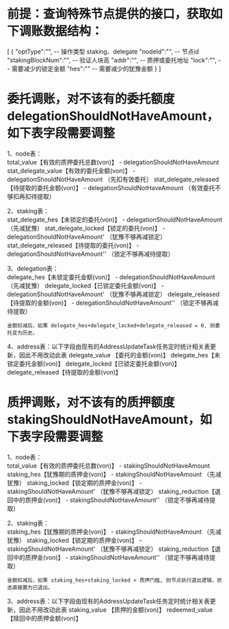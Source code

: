 # 前提：查询特殊节点提供的接口，获取如下调账数据结构：
[
    {
        "optType":"",             -- 操作类型 staking、delegate
        "nodeId":"",              -- 节点id
        "stakingBlockNum":"",     -- 验证人块高
        "addr":"",                -- 质押或委托地址
        "lock":"",                -- 需要减少的锁定金额
        "hes":""                  -- 需要减少的犹豫金额
    }
]

# 委托调账，对不该有的委托额度 delegationShouldNotHaveAmount，如下表字段需要调整

1、node表：  
	total_value【有效的质押委托总数(von)】 - delegationShouldNotHaveAmount
	stat_delegate_value【有效的委托金额(von)】 - delegationShouldNotHaveAmount （先扣有效委托）
	stat_delegate_released【待提取的委托金额(von)】 - delegationShouldNotHaveAmount （有效委托不够扣再扣待提取）
	
2、staking表：  
    stat_delegate_hes【未锁定的委托(von)】 - delegationShouldNotHaveAmount  （先减犹豫）
    stat_delegate_locked【锁定的委托(von)】 - delegationShouldNotHaveAmount' （犹豫不够再减锁定）
    stat_delegate_released【待提取的委托(von)】 - delegationShouldNotHaveAmount'' （锁定不够再减待提取）
    
3、delegation表：  
    delegate_hes【未锁定委托金额(von)】 - delegationShouldNotHaveAmount  （先减犹豫）
    delegate_locked【已锁定委托金额(von)】 - delegationShouldNotHaveAmount'  （犹豫不够再减锁定）
    delegate_released【待提取的金额(von)】 - delegationShouldNotHaveAmount''  （锁定不够再减待提取）
    
    金额扣减后，如果 delegate_hes+delegate_locked+delegate_released = 0, 则委托变为历史。
    
4、address表：以下字段由现有的AddressUpdateTask任务定时统计相关表更新，因此不用改动此表
    delegate_value 【委托的金额(von)】 
    delegate_hes【未锁定委托金额(von)】
    delegate_locked【已锁定委托金额(von)】
    delegate_released【待提取的金额(von)】
    

#  质押调账，对不该有的质押额度 stakingShouldNotHaveAmount，如下表字段需要调整 
    
1、node表：  
    total_value【有效的质押委托总数(von)】 - stakingShouldNotHaveAmount
    staking_hes【犹豫期的质押金(von)】 - stakingShouldNotHaveAmount （先减犹豫）
    staking_locked【锁定期的质押金(von)】 - stakingShouldNotHaveAmount' （犹豫不够再减锁定）
    staking_reduction【退回中的质押金(von)】 - stakingShouldNotHaveAmount'' （锁定不够再减待提取）
    
2、staking表：  
    staking_hes【犹豫期的质押金(von)】 - stakingShouldNotHaveAmount （先减犹豫）
    staking_locked【锁定期的质押金(von)】 - stakingShouldNotHaveAmount' （犹豫不够再减锁定）
    staking_reduction【退回中的质押金(von)】 - stakingShouldNotHaveAmount'' （锁定不够再减待提取）
   
    金额扣减后，如果 staking_hes+staking_locked < 质押门槛, 则节点执行退出逻辑，状态直接置为已退出。
    
3、address表：以下字段由现有的AddressUpdateTask任务定时统计相关表更新，因此不用改动此表
    staking_value 【质押的金额(von)】
    redeemed_value 【赎回中的质押金额(von)】
